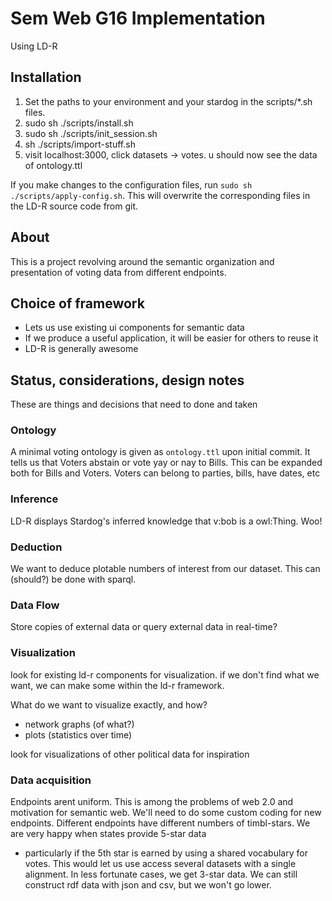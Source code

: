 # Sem Web G16 Implementation

Using LD-R 

## Installation

 1. Set the paths to your environment and your stardog in the scripts/*.sh files. 
 2. sudo sh ./scripts/install.sh
 3. sudo sh ./scripts/init_session.sh
 4. sh ./scripts/import-stuff.sh
 4. visit localhost:3000, click datasets -> votes. u should now see the data of ontology.ttl
 
If you make changes to the configuration files, run `sudo sh ./scripts/apply-config.sh`. 
This will overwrite the corresponding files in the LD-R source code from git.
 
## About

This is a project revolving around the semantic organization and 
presentation of voting data from different endpoints. 

## Choice of framework

 - Lets us use existing ui components for semantic data
 - If we produce a useful application, it will be easier for others to reuse it
 - LD-R is generally awesome

## Status, considerations, design notes

These are things and decisions that need to done and taken

### Ontology

A minimal voting ontology is given as `ontology.ttl` upon initial commit. 
It tells us that Voters abstain or vote yay or nay to Bills. 
This can be expanded both for Bills and Voters. 
Voters can belong to parties, bills, have dates, etc

### Inference

LD-R displays Stardog's inferred knowledge that v:bob is a owl:Thing. 
Woo!

### Deduction

We want to deduce plotable numbers of interest from our dataset. 
This can (should?) be done with sparql. 

### Data Flow
  
Store copies of external data or query external data in real-time?

### Visualization

look for existing ld-r components for visualization. 
if we don't find what we want, we can make some
within the ld-r framework. 

What do we want to visualize exactly, and how?

 - network graphs (of what?)
 - plots (statistics over time)

look for visualizations of other political data for inspiration

### Data acquisition

Endpoints arent uniform. This is among the problems of web 2.0 and motivation for semantic web. 
We'll need to do some custom coding for new endpoints. 
Different endpoints have different numbers of timbl-stars. 
We are very happy when states provide 5-star data
 - particularly if the 5th star is earned by using a shared vocabulary for votes. 
This would let us use access several datasets with a single alignment. 
In less fortunate cases, we get 3-star data. 
We can still construct rdf data with json and csv, but we won't go lower. 
